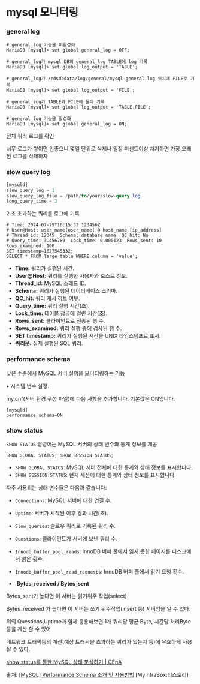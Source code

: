 # mysql 모니터링



### general log

```
# general_log 기능을 비활성화
MariaDB [mysql]> set global general_log = OFF;

# general_log가 mysql DB의 general_log TABLE에 log 기록
MariaDB [mysql]> set global log_output = 'TABLE';

# general_log가 /rdsdbdata/log/general/mysql-general.log 위치에 FILE로 기록
MariaDB [mysql]> set global log_output = 'FILE';

# general_log가 TABLE과 FILE에 둘다 기록
MariaDB [mysql]> set global log_output = 'TABLE,FILE';

# general_log 기능을 활성화
MariaDB [mysql]> set global general_log = ON;
```

전체 쿼리 로그를 확인

너무 로그가 쌓이면 안좋으니 몇일 단위로 삭제나 일정 퍼센트이상 차지하면 가장 오래된 로그를 삭제하자



### slow query log

```sql
[mysqld]
slow_query_log = 1
slow_query_log_file = /path/to/your/slow-query.log
long_query_time = 2
```

2 초 초과하는 쿼리를 로그에 기록



```
# Time: 2024-07-29T10:15:32.123456Z
# User@Host: user_name[user_name] @ host_name [ip_address]
# Thread_id: 12345  Schema: database_name  QC_hit: No
# Query_time: 3.456789  Lock_time: 0.000123  Rows_sent: 10  Rows_examined: 100
SET timestamp=1627545332;
SELECT * FROM large_table WHERE column = 'value';
```

- **Time:** 쿼리가 실행된 시간.
- **User@Host:** 쿼리를 실행한 사용자와 호스트 정보.
- **Thread_id:** MySQL 스레드 ID.
- **Schema:** 쿼리가 실행된 데이터베이스 스키마.
- **QC_hit:** 쿼리 캐시 히트 여부.
- **Query_time:** 쿼리 실행 시간(초).
- **Lock_time:** 테이블 잠금에 걸린 시간(초).
- **Rows_sent:** 클라이언트로 전송된 행 수.
- **Rows_examined:** 쿼리 실행 중에 검사된 행 수.
- **SET timestamp:** 쿼리가 실행된 시간을 UNIX 타임스탬프로 표시.
- **쿼리문:** 실제 실행된 SQL 쿼리.

### performance schema

낮은 수준에서 MySQL 서버 실행을 모니터링하는 기능

• 시스템 변수 설정.

my.cnf(서버 환경 구성 파일)에 다음 사항을 추가합니다. 기본값은 ON입니다.

```
[mysqld]
performance_schema=ON

```

### show status

`SHOW STATUS` 명령어는 MySQL 서버의 상태 변수와 통계 정보를 제공

`SHOW GLOBAL STATUS; SHOW SESSION STATUS;`

- `SHOW GLOBAL STATUS`: MySQL 서버 전체에 대한 통계와 상태 정보를 표시합니다.
- `SHOW SESSION STATUS`: 현재 세션에 대한 통계와 상태 정보를 표시합니다.

자주 사용되는 상태 변수들은 다음과 같습니다:

- `Connections`: MySQL 서버에 대한 연결 수.
- `Uptime`: 서버가 시작된 이후 경과 시간(초).
- `Slow_queries`: 슬로우 쿼리로 기록된 쿼리 수.
- `Questions`: 클라이언트가 서버에 보낸 쿼리 수.
- `Innodb_buffer_pool_reads`: InnoDB 버퍼 풀에서 읽지 못한 페이지를 디스크에서 읽은 횟수.
- `Innodb_buffer_pool_read_requests`: InnoDB 버퍼 풀에서 읽기 요청 횟수.

-  **Bytes_received / Bytes_sent**  

Bytes_sent가 높다면 이 서버는 읽기위주 작업(select) 

Bytes_received 가 높다면 이 서버는 쓰기 위주작업(insert 등) 서버임을 알 수 있다.

위의 Questions,Uptime과 함께 응용해보면 1개 쿼리당 평균 Byte, 시간당 처리Byte등을 계산 할 수 있어 

네트워크 트래픽등의 계산(예상 트래픽을 초과하는 쿼리가 있는지 등)에 유효하게 사용될 수 있다.

[show status를 통한 MySQL 상태 분석하기 &#124; CEnA](https://cena.co.kr/show-status%EB%A5%BC-%ED%86%B5%ED%95%9C-mysql-%EC%83%81%ED%83%9C-%EB%B6%84%EC%84%9D%ED%95%98%EA%B8%B0/)

출처: [[MySQL] Performance Schema 소개 및 사용방법](https://myinfrabox.tistory.com/194) [MyInfraBox:티스토리]
